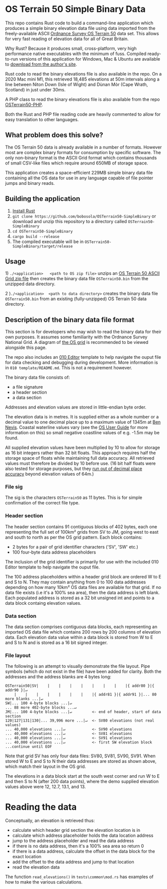 # OS Terrain 50 Simple Binary Data

This repo contains Rust code to build a command-line application which produces a simple binary elevation data file using data imported from the freely-available ASCII  [Ordnance Survey OS Terrain 50](https://www.ordnancesurvey.co.uk/business-government/products/terrain-50) data set.  This allows for very fast reading of elevation data for all of Great Britain.

Why Rust? Because it produces small, cross-platform, very high performance native executables with the minimum of fuss. Compiled ready-to-run versions of this application for Windows, Mac & Ubuntu are available to [download from the author's site](TODO).

Rust code to read the binary elevations file is also available in the repo. On a 2020 Mac mini M1, this retrieved 18,485 elevations at 50m intervals along a line between Niton Down (Isle of Wight) and Dùnan Mòr (Cape Wrath, Scotland) in just under 30ms.

A PHP class to read the binary elevations file is also available from the repo [OSTerrain50-PHP](). 

Both the Rust and PHP file reading code are heavily commented to allow for easy translation to other languages.

## What problem does this solve?

The OS Terrain 50 data is already available in a number of formats. However most are complex binary formats for consumption by specific software. The only non-binary format is the ASCII Grid format which contains thousands of small CSV-like files which require around 650MB of storage space.

This application creates a space-efficient 229MB simple binary data file containing all the OS data for use in any language capable of file pointer jumps and binary reads.

## Building the application

1) [Install Rust](https://www.rust-lang.org/learn/get-started)
2) ``git clone https://github.com/bobosola/OSTerrain50-SimpleBinary`` or download and unzip this repository to a directory called ``OSTerrain50-SimpleBinary``
3) ``cd OSTerrain50-SimpleBinary``
4) ``cargo build --release``
5) The compiled executable will be in ``OSTerrain50-SimpleBinary/target/release``

## Usage

1\) ``./<application>   <path to OS zip file>`` unzips an [OS Terrain 50 ASCII Grid zip file](https://osdatahub.os.uk/downloads/open/Terrain50) then creates the binary data file ``OSTerrain50.bin`` from the unzipped data directory.

2 \)``./<application>  <path to data directory>`` creates the binary data file ``OSTerrain50.bin`` from an existing (fully-unzipped) OS Terrain 50 data directory.

## Description of the binary data file format

This section is for developers who may wish to read the binary data for their own purposes. It assumes some familiarity with the Ordnance Survey National Grid. A diagram of [the OS grid](https://en.wikipedia.org/wiki/Ordnance_Survey_National_Grid) is recommended to be viewed alongside this page.

The repo also includes an [010 Editor](https://www.sweetscape.com/010editor/) template to help navigate the ouput file for data checking and debugging during development. More information is in ``010 template/README.md``. This is not a requirement however.

The binary data file consists of:

* a file signature
* a header section
* a data section

Addresses and elevation values are stored in little-endian byte order.

The elevation data is in metres. It is supplied either as a whole number or a decimal value to one decimal place up to a maximum value of 1345m at [Ben Nevis](https://getoutside.ordnancesurvey.co.uk/local/ben-nevis-highland). Coastal waterline values vary (see the [OS User Guide](https://www.ordnancesurvey.co.uk/documents/product-support/user-guide/os-terrain-50-user-guide.pdf) for more information on this) so small negative coastline values of e.g. -1.5m may be found.

All supplied elevation values have been multiplied by 10 to allow for storage as 16 bit integers rather than 32 bit floats. This approach requires half the storage space of floats while maintaining full data accuracy. All retrieved values must therefore be divided by 10 before use. (16 bit half floats were also tested for storage purposes, but they [run out of decimal place accuracy](https://en.wikipedia.org/wiki/Half-precision_floating-point_format#Precision_limitations_on_decimal_values_in_[1,_2048]) beyond elevation values of 64m.)

### File sig

The sig is the characters ``OSTerrain50`` as 11 bytes. This is for simple confirmation of the correct file type.

### Header section

The header section contains 91 contiguous blocks of 402 bytes, each one representing the full set of 100km² grids from SV to JM, going west to east and south to north as per the OS grid pattern. Each block contains:

* 2 bytes for a pair of grid identifier characters ('SV', 'SW' etc.)
* 100 four-byte data address placeholders

The inclusion of the grid identifier is primarily for use with the included 010 Editor template to help navigate the ouput file.       

The 100 address placeholders within a header grid block are ordered W to E and S to N. They may contain anything from 0 to 100 data addresses depending on how many 10km² OS data files are available for that grid. If no data file exists (i.e it's a 100% sea area), then the data address is left blank. Each populated address is stored as a 32 bit unsigned int and points to a data block containg elevation values.

### Data section

The data section comprises contiguous data blocks, each representing an imported OS data file which contains 200 rows by 200 columns of elevation data. Each elevation data value within a data block is stored from W to E and S to N and is stored as a 16 bit signed integer. 

### File layout

The following is an attempt to visually demonstrate the file layout. Pipe symbols (which do not exist in the file) have been added for clarity. Both the addresses and the address blanks are 4 bytes long: 

```
OSTerrain50|SV|    |    |    |    |    |    |    |    |{ addr80 }|{ addr90 }|↵
    |    |    |    |    |    |    |    |{ addr81 }|{ addr91 }|... 80 more blanks ...|↵
SW|... 100 4-byte blocks ...|↵
... 88 more 402-byte blocks ...↵
JM|... 100 4-byte blocks ...|↵         <- end of header, start of data section
120|127|131|130|... 39,996 more ...|↵  <- SV80 elevations (not real values)
... 40,000 elevations ...|↵            <- SV90 elevations
... 40,000 elevations ...|↵            <- SV81 elevations
... 40,000 elevations ...|↵            <- SV91 elevations
... 40,000 elevations ...|↵            <- first SW elevation block
...continue until EOF
```

Note that grid SV has only four data files: SV80, SV81, SV90, SV91. When stored W to E and S to N their data addresses are stored as shown above, which match their layout in the OS grid.

The elevations in a data block start at the south west corner and run W to E and then S to N (after 200 data points), where the demo supplied elevation values above were 12, 12.7, 13.1, and 13.

# Reading the data

Conceptually, an elevation is retrieved thus:

* calculate which header grid section the elevation location is in
* calculate which address placeholder holds the data location address
* jump to the address placeholder and read the data address
* if there is no data address, then it's a 100% sea area so return 0
* if there is a data address, calculate the offset in the data block for the exact location
* add the offset to the data address and jump to that location
* read the elevation data

The function ``read_elevations()`` in ``tests\common\mod.rs`` has examples of how to make the various calculations.
